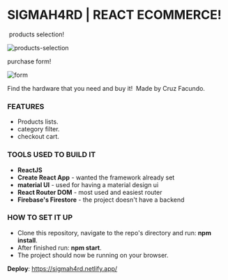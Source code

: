 # SIGMAH4RD | REACT ECOMMERCE!
​
products selection!

![products-selection](https://media.giphy.com/media/yzX87qVBAiJlhcmbTn/giphy.gif)

purchase form!

![form](​https://media.giphy.com/media/gVtnEdoKBCAd83TWmV/giphy.gif)
​

Find the hardware that you need and buy it!
​
Made by Cruz Facundo.
​
### FEATURES​
- Products lists.
- category filter.
- checkout cart.

### TOOLS USED TO BUILD IT ​
- **ReactJS**
- **Create React App** - wanted the framework already set
- **material UI** - used for having a material design ui
- **React Router DOM** - most used and easiest router
- **Firebase's Firestore** - the project doesn't have a backend
​
### HOW TO SET IT UP​
- Clone this repository, navigate to the repo's directory and run: **npm install**.
- After finished run: **npm start**.
- The project should now be running on your browser.

**Deploy**: https://sigmah4rd.netlify.app/